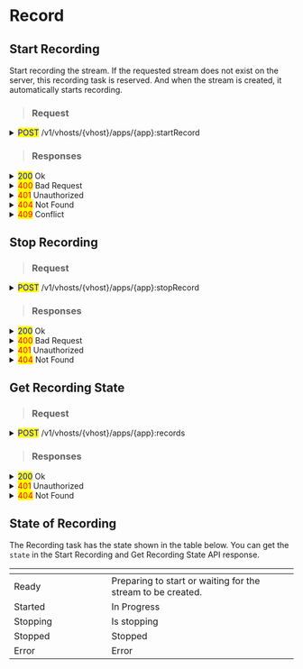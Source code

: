 # Record

## Start Recording

Start recording the stream. If the requested stream does not exist on the server, this recording task is reserved. And when the stream is created, it automatically starts recording.

> ### Request

<details>

<summary><mark style="color:blue;">POST</mark> /v1/vhosts/{vhost}/apps/{app}:startRecord</summary>

#### **Header**

```http
Authorization: Basic {credentials}

# Authorization
    Credentials for HTTP Basic Authentication created with <AccessToken>
```

#### Body :  Single file recording&#x20;

#### &#x20;    {

{% code overflow="wrap" %}
```json
    "id": "{unique_record_id}",
    "stream": {
        "name": "{output_stream_name}",
        "variantNames": []
    }
}

# id (required)
    unique ID to identify the recording task
    
# stream (required)
    ## name (required)
        output stream name
        
    ## variantNames (optional)
        Array of track names to record. If empty, all tracks will be 
        recorded. This value is Encodes.[Video|Audio|Data].Name in the
        OutputProfile setting.
```
{% endcode %}

#### Body : Interval based split recording

```json
{
  "id": "{unique_record_id}",
  "stream": {
    "name": "{output_stream_name}"
  },
  "interval": 60000,
  "segmentationRule": "discontinuity"
}

# interval (optional)
    Recording time per file (milliseconds). Not allowed to use with schedule
    
# segmentationRule (optional)
    Define the policy for continuously or discontinuously timestamp 
    in divided recorded files.
    
    continuity : timestamp of recorded files is continuous
    discontinuity(default) : timestamp starts anew for each recorded file
```

#### Body : Schedule based split recording

```json
{
  "id": "{unique_record_id}",
  "stream": {
    "name": "{output_stream_name}"
  },
  "schedule" : "0 */1 *"
  "segmentationRule": "continuity"
}

# schedule (optional)
    <Second Minute Hour> format, same as crontab syntax
    "10 */1 *" means to output the recorded file every 10 minutes of the hour
    Not allowed to use with schedule
```

#### Body : Recoding file path setting

```json
{
  "id": "{unique_record_id}",
  "stream": {
    "name": "{output_stream_name}"
  },
  "filePath" : "/path/to/file_name.mp4"
  "infoPath": "/path/to/file_name.xml"
}

# filePath(optional)
    The path for recorded files can be specified. 
    Please refer to the Recording Guide for details on using macros

# infoPath(optional)
    The path for recorded infomation file can be specified. 
    Please refer to the Recording Guide for details on using macros
```

</details>

> ### Responses

<details>

<summary><mark style="color:blue;">200</mark> Ok</summary>

The request has succeeded

#### **Header**

```
Content-Type: application/json
```

#### **Body**

Please note that `responses` are incorrectly returned in Json array format for version 0.15.3 and earlier.

```json
{
    "statusCode": 200,
    "message": "OK",
    "response": {
        "id": "2",
        "state": "ready",
        "vhost": "default",
        "app": "app",
        "stream": {
            "name": "stream",
            "trackIds": [],
            "variantNames": []
        },
        "interval": 60000,
        "segmentationRule": "discontinuity",
        "createdTime": "2023-03-15T21:15:20.113+09:00",
    }
}

# statusCode
	Same as HTTP Status Code
# message
	A human-readable description of the response code
# response
	Created recording task information
```

</details>

<details>

<summary><mark style="color:red;">400</mark> Bad Request</summary>

Invalid request.

</details>

<details>

<summary><mark style="color:red;">401</mark> Unauthorized</summary>

Authentication required

#### **Header**

```http
WWW-Authenticate: Basic realm=”OvenMediaEngine”
```

#### **Body**

```json
{
    "message": "[HTTP] Authorization header is required to call API (401)",
    "statusCode": 401
}
```

</details>

<details>

<summary><mark style="color:red;">404</mark> Not Found</summary>

The given vhost or application name could not be found.

#### **Body**

```json
{
    "message": "[HTTP] Could not find the application: [vhost/app1] (404)",
    "statusCode": 404
}
```

</details>

<details>

<summary><mark style="color:red;">409</mark> Conflict</summary>

duplicate ID

</details>

## Stop Recording

> ### Request

<details>

<summary><mark style="color:blue;">POST</mark> /v1/vhosts/{vhost}/apps/{app}:stopRecord</summary>

#### **Header**

```http
Authorization: Basic {credentials}

# Authorization
    Credentials for HTTP Basic Authentication created with <AccessToken>
```

#### Body&#x20;

{% code overflow="wrap" %}
```json
{
    "id": "{unique_record_id}"
}

# id (required)
    unique ID to identify the recording task
```
{% endcode %}

</details>

> ### Responses

<details>

<summary><mark style="color:blue;">200</mark> Ok</summary>

The request has succeeded

#### **Header**

```
Content-Type: application/json
```

#### **Body**

```json
{
    "statusCode": 200,
    "message": "OK",
}

# statusCode
	Same as HTTP Status Code
# message
	A human-readable description of the response code
```

</details>

<details>

<summary><mark style="color:red;">400</mark> Bad Request</summary>

Invalid request.

</details>

<details>

<summary><mark style="color:red;">401</mark> Unauthorized</summary>

Authentication required

#### **Header**

```http
WWW-Authenticate: Basic realm=”OvenMediaEngine”
```

#### **Body**

```json
{
    "message": "[HTTP] Authorization header is required to call API (401)",
    "statusCode": 401
}
```

</details>

<details>

<summary><mark style="color:red;">404</mark> Not Found</summary>

The given vhost/application name or id of recording task could not be found.

#### **Body**

```json
{
    "message": "[HTTP] Could not find the application: [vhost/app1] (404)",
    "statusCode": 404
}
```

</details>

## Get Recording State

> ### Request

<details>

<summary><mark style="color:blue;">POST</mark> /v1/vhosts/{vhost}/apps/{app}:records</summary>

#### **Header**

```http
Authorization: Basic {credentials}

# Authorization
    Credentials for HTTP Basic Authentication created with <AccessToken>
```

#### Body&#x20;

{% code overflow="wrap" %}
```json
{
    "id": "{unique_record_id}"
}

# id (optional)
    unique ID to identify the recording task. If no id is given in the request, the full list is returned.
```
{% endcode %}

</details>

> ### Responses

<details>

<summary><mark style="color:blue;">200</mark> Ok</summary>

The request has succeeded

#### **Header**

```
Content-Type: application/json
```

#### **Body**

The `response` is <mark style="color:green;">Json array</mark> format.

```json
{
    "statusCode": 200,
    "message": "OK",
    "response": [
        {
            "id": "2",
            "state": "recording",
            "vhost": "default",
            "app": "app",
            "stream": {
                "name": "stream",
                "trackIds": [],
                "variantNames": []
            },
            "interval": 60000,
            "segmentationRule": "discontinuity",
            "createdTime": "2023-03-15T21:15:20.113+09:00",
        },
        {
            "id": "3",
            ...
        }
    ]
}

# statusCode
	Same as HTTP Status Code
# message
	A human-readable description of the response code
# response
	Information of recording tasks. If there is no recording task, 
	response with empty array ("response": [])
```

</details>

<details>

<summary><mark style="color:red;">401</mark> Unauthorized</summary>

Authentication required

#### **Header**

```http
WWW-Authenticate: Basic realm=”OvenMediaEngine”
```

#### **Body**

```json
{
    "message": "[HTTP] Authorization header is required to call API (401)",
    "statusCode": 401
}
```

</details>

<details>

<summary><mark style="color:red;">404</mark> Not Found</summary>

The given vhost or application name could not be found.

#### **Body**

```json
{
    "message": "[HTTP] Could not find the application: [vhost/app1] (404)",
    "statusCode": 404
}
```

</details>

## State of Recording

The Recording task has the state shown in the table below. You can get the `state` in the Start Recording and Get Recording State API response.

<table data-header-hidden><thead><tr><th width="157"></th><th></th></tr></thead><tbody><tr><td>Ready</td><td>Preparing to start or waiting for the stream to be created.</td></tr><tr><td>Started</td><td>In Progress</td></tr><tr><td>Stopping</td><td>Is stopping</td></tr><tr><td>Stopped</td><td>Stopped</td></tr><tr><td>Error</td><td>Error</td></tr></tbody></table>
